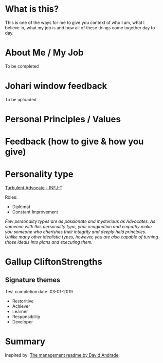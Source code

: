 # What is this?
This is one of the ways for me to give you context of who I am, what I believe in, what my job is and how all of these things come together day to day.

# About Me / My Job
To be completed

# Johari window feedback
To be uploaded

# Personal Principles / Values

# Feedback (how to give & how you give)

# Personality type
[Turbulent Advocate - INFJ-T](https://www.16personalities.com/infj-personality)

Roles:
* Diplomat
* Constant Improvement

_Few personality types are as passionate and mysterious as Advocates. As someone with this personality type, your imagination and empathy make you someone who cherishes their integrity and deeply held principles. Unlike many other idealistic types, however, you are also capable of turning those ideals into plans and executing them._

# Gallup CliftonStrengths
## Signature themes
Test completion date: 03-01-2019
* Restoritive
* Achiever
* Learner
* Responsibility
* Developer


# Summary


Inspired by: [The management readme by David Andrade](https://www.linkedin.com/pulse/readme-head-software-engineering-tv-radio-music-david-andrade/?trk=related_artice_README%20-%20Head%20of%20Software%20Engineering%20-%20TV%2C%20Radio%20%26amp%3Bamp%3Bamp%3B%20Music_article-card_title)

